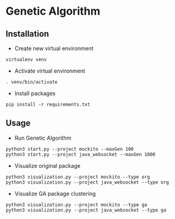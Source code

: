 # Genetic Algorithm

## Installation
* Create new virtual environment
```
virtualenv venv
```

* Activate virtual environment
```
. venv/bin/activate
```

* Install packages
```
pip install -r requirements.txt
```



## Usage
* Run Genetic Algorithm
```
python3 start.py --project mockito --maxGen 100
python3 start.py --project java_websocket --maxGen 1000
```

* Visualize original package
```
python3 visualization.py --project mockito --type org 
python3 visualization.py --project java_websocket --type org 
```
* Visualize GA package clustering
```
python3 visualization.py --project mockito --type ga 
python3 visualization.py --project java_websocket --type ga 
```